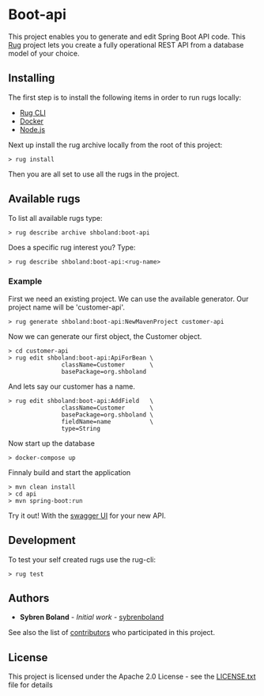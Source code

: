 # Boot-api

This project enables you to generate and edit Spring Boot API code. This [Rug][rug] project lets you create a 
fully operational REST API from a database model of your choice.

[rug]: http://docs.atomist.com/

## Installing

The first step is to install the following items in order to run rugs locally:

-   [Rug CLI][rug-cli]
-   [Docker][docker]
-   [Node.js][node]

[rug-cli]: http://docs.atomist.com/user-guide/interfaces/cli/install/
[docker]: https://docs.docker.com/install/
[node]: https://nodejs.org/

Next up install the rug archive locally from the root of this project:
```
> rug install
```

Then you are all set to use all the rugs in the project.

## Available rugs

To list all available rugs type:
```
> rug describe archive shboland:boot-api
```

Does a specific rug interest you? Type:
```
> rug describe shboland:boot-api:<rug-name>
```

### Example

First we need an existing project. We can use the available generator. Our project name will be 'customer-api'.
```
> rug generate shboland:boot-api:NewMavenProject customer-api
```

Now we can generate our first object, the Customer object.
```
> cd customer-api
> rug edit shboland:boot-api:ApiForBean \
               className=Customer       \
               basePackage=org.shboland
```

And lets say our customer has a name.
```
> rug edit shboland:boot-api:AddField   \
               className=Customer       \
               basePackage=org.shboland \
               fieldName=name           \
               type=String
```

Now start up the database
```
> docker-compose up
```

Finnaly build and start the application
```
> mvn clean install
> cd api
> mvn spring-boot:run
```

Try it out! With the [swagger UI] for your new API.

[swagger UI]: http://localhost:8888/api/swagger-ui.html

## Development

To test your self created rugs use the rug-cli:
```
> rug test
```

## Authors

* **Sybren Boland** - *Initial work* - [sybrenboland](https://github.com/sybrenboland)

See also the list of [contributors](https://github.com/your/project/contributors) who participated in this project.

## License

This project is licensed under the Apache 2.0 License - see the [LICENSE.txt](LICENSE.txt) file for details
